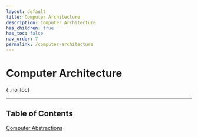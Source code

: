 ```yaml
---
layout: default
title: Computer Architecture
description: Computer Architecture
has_children: true
has_toc: false
nav_order: 7
permalink: /computer-architecture
---
```


# Computer Architecture
{:.no_toc}


---
## Table of Contents
[Computer Abstractions](Chapter1.md)